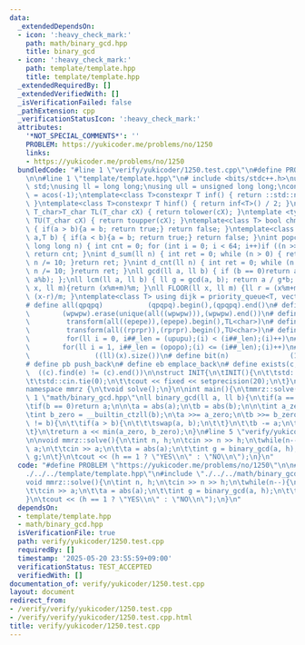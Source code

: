 ```yaml
---
data:
  _extendedDependsOn:
  - icon: ':heavy_check_mark:'
    path: math/binary_gcd.hpp
    title: binary_gcd
  - icon: ':heavy_check_mark:'
    path: template/template.hpp
    title: template/template.hpp
  _extendedRequiredBy: []
  _extendedVerifiedWith: []
  _isVerificationFailed: false
  _pathExtension: cpp
  _verificationStatusIcon: ':heavy_check_mark:'
  attributes:
    '*NOT_SPECIAL_COMMENTS*': ''
    PROBLEM: https://yukicoder.me/problems/no/1250
    links:
    - https://yukicoder.me/problems/no/1250
  bundledCode: "#line 1 \"verify/yukicoder/1250.test.cpp\"\n#define PROBLEM \"https://yukicoder.me/problems/no/1250\"\
    \n\n#line 1 \"template/template.hpp\"\n# include <bits/stdc++.h>\nusing namespace\
    \ std;\nusing ll = long long;\nusing ull = unsigned long long;\nconst double pi\
    \ = acos(-1);\ntemplate<class T>constexpr T inf() { return ::std::numeric_limits<T>::max();\
    \ }\ntemplate<class T>constexpr T hinf() { return inf<T>() / 2; }\ntemplate <typename\
    \ T_char>T_char TL(T_char cX) { return tolower(cX); }\ntemplate <typename T_char>T_char\
    \ TU(T_char cX) { return toupper(cX); }\ntemplate<class T> bool chmin(T& a,T b)\
    \ { if(a > b){a = b; return true;} return false; }\ntemplate<class T> bool chmax(T&\
    \ a,T b) { if(a < b){a = b; return true;} return false; }\nint popcnt(unsigned\
    \ long long n) { int cnt = 0; for (int i = 0; i < 64; i++)if ((n >> i) & 1)cnt++;\
    \ return cnt; }\nint d_sum(ll n) { int ret = 0; while (n > 0) { ret += n % 10;\
    \ n /= 10; }return ret; }\nint d_cnt(ll n) { int ret = 0; while (n > 0) { ret++;\
    \ n /= 10; }return ret; }\nll gcd(ll a, ll b) { if (b == 0)return a; return gcd(b,\
    \ a%b); };\nll lcm(ll a, ll b) { ll g = gcd(a, b); return a / g*b; };\nll MOD(ll\
    \ x, ll m){return (x%m+m)%m; }\nll FLOOR(ll x, ll m) {ll r = (x%m+m)%m; return\
    \ (x-r)/m; }\ntemplate<class T> using dijk = priority_queue<T, vector<T>, greater<T>>;\n\
    # define all(qpqpq)           (qpqpq).begin(),(qpqpq).end()\n# define UNIQUE(wpwpw)\
    \        (wpwpw).erase(unique(all((wpwpw))),(wpwpw).end())\n# define LOWER(epepe)\
    \         transform(all((epepe)),(epepe).begin(),TL<char>)\n# define UPPER(rprpr)\
    \         transform(all((rprpr)),(rprpr).begin(),TU<char>)\n# define rep(i,upupu)\
    \         for(ll i = 0, i##_len = (upupu);(i) < (i##_len);(i)++)\n# define reps(i,opopo)\
    \        for(ll i = 1, i##_len = (opopo);(i) <= (i##_len);(i)++)\n# define len(x)\
    \                ((ll)(x).size())\n# define bit(n)               (1LL << (n))\n\
    # define pb push_back\n# define eb emplace_back\n# define exists(c, e)       \
    \  ((c).find(e) != (c).end())\n\nstruct INIT{\n\tINIT(){\n\t\tstd::ios::sync_with_stdio(false);\n\
    \t\tstd::cin.tie(0);\n\t\tcout << fixed << setprecision(20);\n\t}\n}INIT;\n\n\
    namespace mmrz {\n\tvoid solve();\n}\n\nint main(){\n\tmmrz::solve();\n}\n#line\
    \ 1 \"math/binary_gcd.hpp\"\nll binary_gcd(ll a, ll b){\n\tif(a == 0)return b;\n\
    \tif(b == 0)return a;\n\n\ta = abs(a);\n\tb = abs(b);\n\n\tint a_zero = __builtin_ctzll(a);\n\
    \tint b_zero = __builtin_ctzll(b);\n\ta >>= a_zero;\n\tb >>= b_zero;\n\t\n\twhile(a\
    \ != b){\n\t\tif(a > b){\n\t\t\tswap(a, b);\n\t\t}\n\t\tb -= a;\n\t\tb >>= __builtin_ctzll(b);\n\
    \t}\n\treturn a << min(a_zero, b_zero);\n}\n#line 5 \"verify/yukicoder/1250.test.cpp\"\
    \n\nvoid mmrz::solve(){\n\tint n, h;\n\tcin >> n >> h;\n\twhile(n--){\n\t\tint\
    \ a;\n\t\tcin >> a;\n\t\ta = abs(a);\n\t\tint g = binary_gcd(a, h);\n\t\th /=\
    \ g;\n\t}\n\tcout << (h == 1 ? \"YES\\n\" : \"NO\\n\");\n}\n"
  code: "#define PROBLEM \"https://yukicoder.me/problems/no/1250\"\n\n#include \"\
    ./../../template/template.hpp\"\n#include \"./../../math/binary_gcd.hpp\"\n\n\
    void mmrz::solve(){\n\tint n, h;\n\tcin >> n >> h;\n\twhile(n--){\n\t\tint a;\n\
    \t\tcin >> a;\n\t\ta = abs(a);\n\t\tint g = binary_gcd(a, h);\n\t\th /= g;\n\t\
    }\n\tcout << (h == 1 ? \"YES\\n\" : \"NO\\n\");\n}\n"
  dependsOn:
  - template/template.hpp
  - math/binary_gcd.hpp
  isVerificationFile: true
  path: verify/yukicoder/1250.test.cpp
  requiredBy: []
  timestamp: '2025-05-20 23:55:59+09:00'
  verificationStatus: TEST_ACCEPTED
  verifiedWith: []
documentation_of: verify/yukicoder/1250.test.cpp
layout: document
redirect_from:
- /verify/verify/yukicoder/1250.test.cpp
- /verify/verify/yukicoder/1250.test.cpp.html
title: verify/yukicoder/1250.test.cpp
---
```

